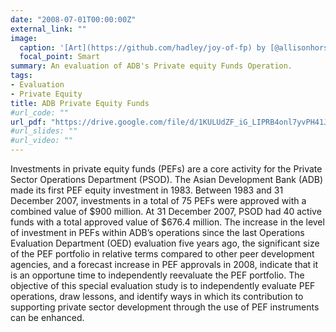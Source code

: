 ```yaml
---
date: "2008-07-01T00:00:00Z"
external_link: ""
image:
  caption: '[Art](https://github.com/hadley/joy-of-fp) by [@allisonhorst](https://github.com/allisonhorst/stats-illustrations)'
  focal_point: Smart
summary: An evaluation of ADB's Private equity Funds Operation.
tags:
- Evaluation
- Private Equity
title: ADB Private Equity Funds
#url_code: ""
url_pdf: "https://drive.google.com/file/d/1KULUdZF_iG_LIPRB4onl7yvPH41Jvyug"
#url_slides: ""
#url_video: ""
---
```


Investments in private equity funds (PEFs) are a core activity for the Private Sector
Operations Department (PSOD). The Asian Development Bank (ADB) made its first PEF equity
investment in 1983. Between 1983 and 31 December 2007, investments in a total of 75 PEFs
were approved with a combined value of $900 million. At 31 December 2007, PSOD had 40
active funds with a total approved value of $676.4 million. The increase in the level of 
investment in PEFs within ADB’s operations since the last Operations Evaluation Department 
(OED) evaluation five years ago, the significant size of the PEF portfolio in relative terms 
compared to other peer development agencies, and a forecast increase in PEF approvals in 2008, 
indicate that it is an opportune time to independently reevaluate the PEF portfolio. The 
objective of this special evaluation study is to independently evaluate PEF operations, draw 
lessons, and identify ways in which its contribution to supporting private sector development 
through the use of PEF instruments can be enhanced.
